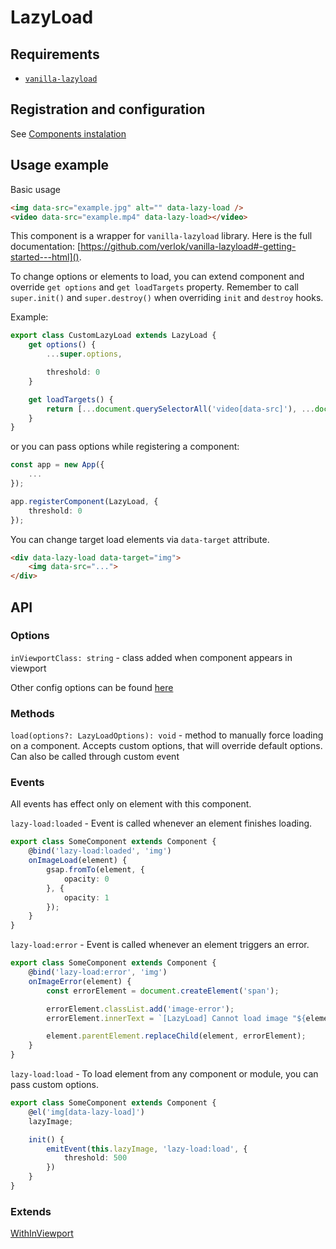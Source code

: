 # LazyLoad

## Requirements
 - [`vanilla-lazyload`](https://github.com/verlok/vanilla-lazyload)

## Registration and configuration

See [Components instalation](/docs/components_instalation.md)

## Usage example

Basic usage

```html
<img data-src="example.jpg" alt="" data-lazy-load />
<video data-src="example.mp4" data-lazy-load></video>
```

This component is a wrapper for `vanilla-lazyload` library. Here is the full documentation: [https://github.com/verlok/vanilla-lazyload#-getting-started---html]().

To change options or elements to load, you can extend component and override `get options` and `get loadTargets` property. Remember to call `super.init()` and `super.destroy()` when overriding `init` and `destroy` hooks.

Example:

```ts
export class CustomLazyLoad extends LazyLoad {
    get options() {
        ...super.options,

        threshold: 0
    }

    get loadTargets() {
        return [...document.querySelectorAll('video[data-src]'), ...document.querySelectorAll('.custom-img')]
    }
}

```

or you can pass options while registering a component:

```ts
const app = new App({
    ...
});

app.registerComponent(LazyLoad, {
    threshold: 0
});
```

You can change target load elements via `data-target` attribute.

```html
<div data-lazy-load data-target="img">
    <img data-src="...">
</div>
```

## API

### Options

`inViewportClass: string` - class added when component appears in viewport

Other config options can be found [here](https://github.com/verlok/vanilla-lazyload#options)

### Methods

`load(options?: LazyLoadOptions): void` - method to manually force loading on a component. Accepts custom options, that will override default options. Can also be called through custom event

### Events

All events has effect only on element with this component.

`lazy-load:loaded` - Event is called whenever an element finishes loading.

```ts
export class SomeComponent extends Component {
    @bind('lazy-load:loaded', 'img')
    onImageLoad(element) {
        gsap.fromTo(element, {
            opacity: 0
        }, {
            opacity: 1
        });
    }
}
```

`lazy-load:error` - Event is called whenever an element triggers an error.

```ts
export class SomeComponent extends Component {
    @bind('lazy-load:error', 'img')
    onImageError(element) {
        const errorElement = document.createElement('span');

        errorElement.classList.add('image-error');
        errorElement.innerText = `[LazyLoad] Cannot load image "${element.dataset.src}"`;

        element.parentElement.replaceChild(element, errorElement);
    }
}
```

`lazy-load:load` - To load element from any component or module, you can pass custom options.

```ts
export class SomeComponent extends Component {
    @el('img[data-lazy-load]')
    lazyImage;

    init() {
        emitEvent(this.lazyImage, 'lazy-load:load', {
            threshold: 500
        })
    }
}
```

### Extends

[WithInViewport](/src/mixins/WithInViewport/README)
